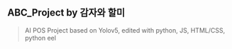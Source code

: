 ## ABC_Project by 감자와 할미
>AI POS Project based on Yolov5, edited with python, JS, HTML/CSS, python eel  
